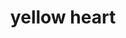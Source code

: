 ---
layout: smileys&emotion
title: yellow heart
emoji: yellow_heart
permalink: 💛.html
image: assets/img/3moji/yellow_heart.png
---